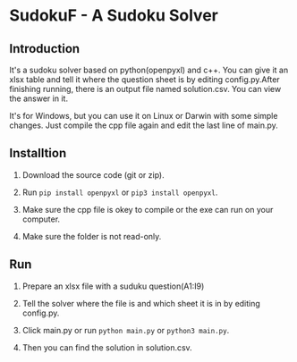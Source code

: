 # SudokuF - A Sudoku Solver

## Introduction

It's a sudoku solver based on python(openpyxl) and c++. You can give it an xlsx table and tell it where the question sheet is by editing $\text{config.py}$.After finishing running, there is an output file named $\text{solution.csv}$. You can view the answer in it.

It's for Windows, but you can use it on Linux or Darwin with some simple changes. Just compile the cpp file again and edit the last line of $\text{main.py}$.

## Installtion

1. Download the source code (git or zip).

2. Run `pip install openpyxl` or `pip3 install openpyxl`.

3. Make sure the cpp file is okey to compile or the exe can run on your computer.

4. Make sure the folder is not read-only.

## Run

1. Prepare an xlsx file with a suduku question(A1:I9)

2. Tell the solver where the file is and which sheet it is in by editing $\text{config.py}$.

3. Click main.py or run `python main.py` or `python3 main.py`.

4. Then you can find the solution in $\text{solution.csv}$.








